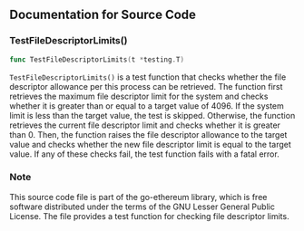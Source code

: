 ## Documentation for Source Code

### TestFileDescriptorLimits()

```go
func TestFileDescriptorLimits(t *testing.T)
```

`TestFileDescriptorLimits()` is a test function that checks whether the file descriptor allowance per this process can be retrieved. The function first retrieves the maximum file descriptor limit for the system and checks whether it is greater than or equal to a target value of 4096. If the system limit is less than the target value, the test is skipped. Otherwise, the function retrieves the current file descriptor limit and checks whether it is greater than 0. Then, the function raises the file descriptor allowance to the target value and checks whether the new file descriptor limit is equal to the target value. If any of these checks fail, the test function fails with a fatal error.

### Note

This source code file is part of the go-ethereum library, which is free software distributed under the terms of the GNU Lesser General Public License. The file provides a test function for checking file descriptor limits.